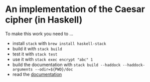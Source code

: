 # An implementation of the Caesar cipher (in Haskell)

To make this work you need to ...

* install `stack` with `brew install haskell-stack`
* build it with `stack build`
* test it with `stack test`
* use it with `stack exec encrypt "abc" 1`
* build the documentation with `stack build --haddock --haddock-arguments --odir=${PWD}/doc`
* read the [documentation](https://raw.githubusercontent.com/rolandtritsch/haskell-caesar/master/doc/doc/html/caesar/Caesar.html)